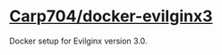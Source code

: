 # [Carp704/docker-evilginx3](https://github.com/Carp794/docker-evilginx3)
Docker setup for Evilginx version 3.0. 
